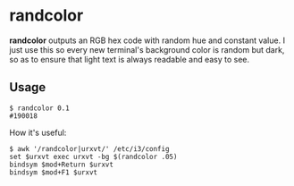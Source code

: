 randcolor
======

**randcolor** outputs an RGB hex code with random hue and constant value. I
just use this so every new terminal's background color is random but dark,
so as to ensure that light text is always readable and easy to see.

## Usage

```
$ randcolor 0.1
#190018
```

How it's useful:

```
$ awk '/randcolor|urxvt/' /etc/i3/config    
set $urxvt exec urxvt -bg $(randcolor .05)
bindsym $mod+Return $urxvt
bindsym $mod+F1 $urxvt
```
